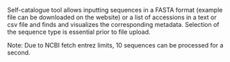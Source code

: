Self-catalogue tool allows inputting sequences in a FASTA format (example file can be downloaded on the website) or a list of accessions in a text or csv file and finds and visualizes the corresponding metadata. Selection of the sequence type is essential prior to file upload. 

Note:
Due to NCBI fetch entrez limits, 10 sequences can be processed for a second. 
